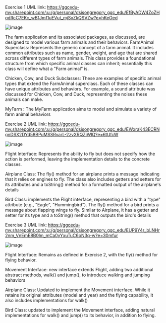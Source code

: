 Exercise 1 UML link: https://ggcedu-my.sharepoint.com/:u:/g/personal/dsisongregory_ggc_edu/EfByADW4ZoZHqdRcC7EKc_wB1Jmf1uEVut_mjSxZkQSVZw?e=hKeOed

![image](https://github.com/DakotaSisGreg/Chapter3HW/assets/156225388/a860973e-e4b9-4bd9-b212-acd1bb0b813e)


The farm application and its associated packages, as discussed, are designed to model various farm animals and their behaviors. 
FarmAnimal Superclass: Represents the generic concept of a farm animal. It includes common attributes such as name, gender, weight, and age that are shared across different types of farm animals. This class provides a foundational structure from which specific animal classes can inherit; essentially this class will define what a "Farm animal" is.

Chicken, Cow, and Duck Subclasses: These are examples of specific animal types that extend the FarmAnimal superclass. Each of these classes can have unique attributes and behaviors. For example, a sound attribute was discussed for Chicken, Cow, and Duck, representing the noises these animals can make.

MyFarm : The MyFarm application aims to model and simulate a variety of farm animal behaviors


Exercise 2 UML link: https://ggcedu-my.sharepoint.com/:u:/g/personal/dsisongregory_ggc_edu/EWxraK43ECRNgnDSX2DYd58BPuMSSRvarL-2zvXRQZiWlQ?e=6tUfcW

![image](https://github.com/DakotaSisGreg/Chapter3HW/assets/156225388/4843060d-3099-43be-882b-6485375ca226)


Flight Interface: Represents the ability to fly but does not specify how the action is performed, leaving the implementation details to the concrete classes.

Airplane Class: The fly() method for an airplane prints a message indicating that it relies on engines to fly. The class also includes getters and setters for its attributes and a toString() method for a formatted output of the airplane's details

Bird Class: implements the Flight interface, representing a bird with a "type" attribute (e.g., "Eagle", "Hummingbird"). The fly() method for a bird prints a message about flapping wings to fly. Similar to Airplane, it has a getter and setter for its type and a toString() method that outputs the bird's details


Exercise 3 UML link: https://ggcedu-my.sharepoint.com/:u:/g/personal/dsisongregory_ggc_edu/EUP9Y4r_bLNHr2nm_VnEmE8B0lm_mCa0yYxuTuC6oN3q-w?e=30mfur

![image](https://github.com/DakotaSisGreg/Chapter3HW/assets/156225388/f465c833-ee17-4b5c-baf2-cc54a17720e9)


Flight Interface: Remains as defined in Exercise 2, with the fly() method for flying behavior.

Movement Interface: new interface extends Flight, adding two additional abstract methods, walk() and jump(), to introduce walking and jumping behaviors

Airplane Class: Updated to implement the Movement interface. While it retains its original attributes (model and year) and the flying capability, it also includes implementations for walk()

Bird Class: updated to implement the Movement interface, adding natural implementations for walk() and jump() to its behavior, in addition to flying.
